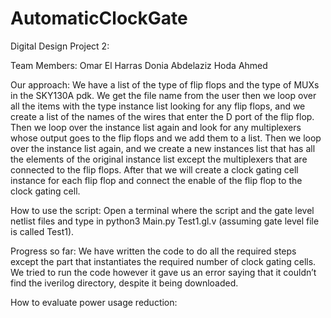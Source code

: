 # AutomaticClockGate
Digital Design Project 2:

Team Members:
Omar El Harras
Donia Abdelaziz
Hoda Ahmed

Our approach:
We have a list of the type of flip flops and the type of MUXs in the SKY130A pdk. We get the file name from the user then we loop over all the items with the type instance list looking for any flip flops, and we create a list of the names of the wires that enter the D port of the flip flop. Then we loop over the instance list again and look for any multiplexers whose output goes to the flip flops and we add them to a list. Then we loop over the instance list again, and we create a new instances list that has all the elements of the original instance list except the multiplexers that are connected to the flip flops. After that we will create a clock gating cell instance for each flip flop and connect the enable of the flip flop to the clock gating cell.

How to use the script:
Open a terminal where the script and the gate level netlist files and type in python3 Main.py Test1.gl.v (assuming gate level file is called Test1).




Progress so far:
We have written the code to do all the required steps except the part that instantiates the required number of clock gating cells. We tried to run the code however it gave us an error saying that it couldn’t find the iverilog directory, despite it being downloaded.

How to evaluate power usage reduction:
